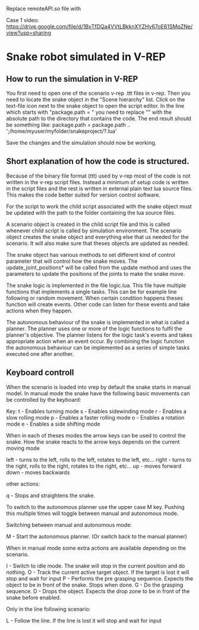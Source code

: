 Replace remoteAPI.so file with

Case 1 video: https://drive.google.com/file/d/1BvTfDQa4VVtLBkknXYZHy67oE61SMpZNe/view?usp=sharing

Snake robot simulated in V-REP
==============================

How to run the simulation in V-REP
----------------------------------

You first need to open one of the scenario v-rep .ttt files in v-rep. Then you need
to locate the snake object in the "Scene hierarchy" list. Click on the text-file icon
next to the snake object to open the script editor. In the line which starts
with "package.path = " you need to replace "<absolute-path-to-code>" with 
the absolute path to the directory that contains the code. The end result should
be something like:
package.path = package.path .. ';/home/myuser/myfolder/snakeproject/?.lua'

Save the changes and the simulation should now be working.




Short explanation of how the code is structured.
--------------------------------------------------


Because of the binary file format (ttt) used by v-rep most of the code is not written
in the v-rep script files. Instead a minimum of setup code is written in the script files and
the rest is written in external plain text lua source files. This makes the code better suited
for version control software. 

For the script to work the child script associated with the snake object must be updated with
the path to the folder containing the lua source files. 

A scenario object is created in the child script file and this is called whenever child script is called by
simulation environment. The scenario object creates the snake object and everything else that us needed 
for the scenario. It will also make sure that theses objects are updated as needed.

The snake object has various methods to set different kind of control parameter that will
control how the snake moves. The update_joint_positions* will be called from the update method
and uses the parameters to update the positions of the joints to make the snake move.


The snake logic is implemented in the file logic.lua. This file have multiple functions 
that implements a single tasks. This can be for example line following or random movement. When certain
condition happens theses function will create events. Other code can listen for these events 
and take actions when they happen.


The autonomous behaviour of the snake is implemented in what is called a planner. The
planner uses one or more of the logic functions to fulfil the planner's objective. The planner 
listens for the logic task's events and takes appropriate action when an event occur. By
combining the logic function the autonomous behaviour can be implemented as a series
of simple tasks executed one after another.



Keyboard controll
-----------------

When the scenario is loaded into vrep by default the snake starts in manual model. In manual mode the 
snake have the following basic movements can be controlled by the keyboard:

Key:
t    -  Enables turning mode
s    -  Enables sidewinding mode
r    -  Enables a slow rolling mode
p    -  Enables a faster rolling mode
o    -  Enables a rotation mode
e    -  Enables a side shifting mode

When in each of theses modes the arrow keys can be used to control the snake.
How the snake reacts to the arrow keys depends on the current moving mode

left  - turns to the left, rolls to the left, rotates to the left, etc...
right - turns to the right, rolls to the right, rotates to the right, etc...
up    - moves forward
down  - moves backwards


other actions:

q     - Stops and straightens the snake.



To switch to the autonomous planner use the upper case M key. Pushing this multiple times
will toggle between manual and autonomous mode.


Switching between manual and autonomous mode:

M   - Start the autonomous planner. (Or switch back to the manual planner)



When in manual mode some extra actions are available depending on the scenario.

I   - Switch to idle mode. The snake will stop in the current position and do nothing.
O   - Track the current active target object. If the target is lost it will stop and wait for input
P   - Performs the pre grasping sequence. Expects the object to be in front of the snake. Stops when done.
G   - Do the grasping sequence.
D   - Drops the object. Expects the drop zone to be in front of the snake before enabled.


Only in the line following scenario:

L   - Follow the line. If the line is lost it will stop and wait for input


